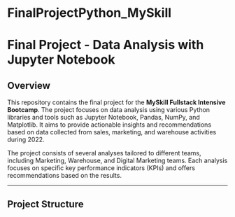 # FinalProjectPython_MySkill

# Final Project - Data Analysis with Jupyter Notebook

## Overview

This repository contains the final project for the **MySkill Fullstack Intensive Bootcamp**. The project focuses on data analysis using various Python libraries and tools such as Jupyter Notebook, Pandas, NumPy, and Matplotlib. It aims to provide actionable insights and recommendations based on data collected from sales, marketing, and warehouse activities during 2022.

The project consists of several analyses tailored to different teams, including Marketing, Warehouse, and Digital Marketing teams. Each analysis focuses on specific key performance indicators (KPIs) and offers recommendations based on the results.

---

## Project Structure

